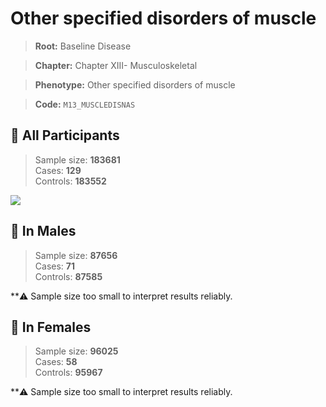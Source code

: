 # Other specified disorders of muscle

> **Root:** Baseline Disease  

> **Chapter:** Chapter XIII- Musculoskeletal  

> **Phenotype:** Other specified disorders of muscle  

> **Code:** `M13_MUSCLEDISNAS`

## 🧪 All Participants  
> Sample size: **183681**  
> Cases: **129**  
> Controls: **183552**
<img src="/Disease/Figures/ALL/Baseline/M13_MUSCLEDISNAS.png"/>
<CsvTable src="/public/Disease/Data/ALL/Baseline/LG_M13_MUSCLEDISNAS.csv" label="🔍 View full results" />

## 👨 In Males  
> Sample size: **87656**  
> Cases: **71**  
> Controls: **87585**

**⚠️ Sample size too small to interpret results reliably.

## 👩 In Females  
> Sample size: **96025**  
> Cases: **58**  
> Controls: **95967**

**⚠️ Sample size too small to interpret results reliably.
